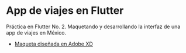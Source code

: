 # App de viajes en Flutter

Práctica en Flutter No. 2. Maquetando y desarrollando la interfaz de una app de viajes en México.

- [Maqueta diseñada en Adobe XD](https://static.platzi.com/media/user_upload/mokups-d3409d32-1da1-4c7b-844f-fa931bd43e18.jpg)
